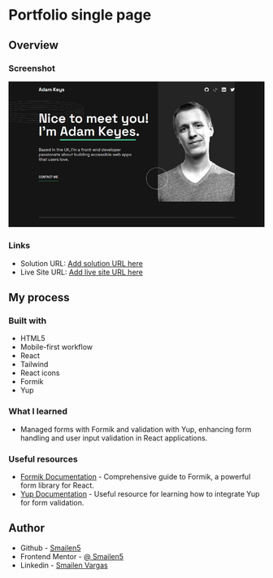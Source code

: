 # Portfolio single page

## Overview


### Screenshot

![desktop](../screen%20capture//portfolio-dekstop.jpeg)


### Links

- Solution URL: [Add solution URL here](https://github.com/Smailen5/Frontend-Mentor-Challenge/tree/main/single-page-developer-portfolio)
- Live Site URL: [Add live site URL here](https://66acfedd0175d378b05368b4--fanciful-tulumba-14b591.netlify.app/)

## My process

### Built with

- HTML5
- Mobile-first workflow
- React
- Tailwind
- React icons
- Formik
- Yup


### What I learned

- Managed forms with Formik and validation with Yup, enhancing form handling and user input validation in React applications.


### Useful resources

- [Formik Documentation](https://formik.org/docs/tutorial) - Comprehensive guide to Formik, a powerful form library for React.
- [Yup Documentation](https://formik.org/docs/guides/validation) - Useful resource for learning how to integrate Yup for form validation.


## Author

- Github - [Smailen5](https://github.com/Smailen5)
- Frontend Mentor - [@ Smailen5](https://www.frontendmentor.io/profile/Smailen5)
- Linkedin - [Smailen Vargas](https://www.linkedin.com/in/smailen-vargas/)